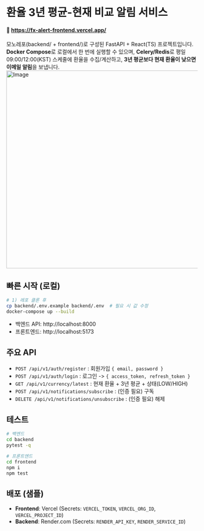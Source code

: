 # 환율 3년 평균-현재 비교 알림 서비스
#### 💸 https://fx-alert-frontend.vercel.app/
모노레포(backend/ + frontend/)로 구성된 FastAPI + React(TS) 프로젝트입니다.  
**Docker Compose**로 로컬에서 한 번에 실행할 수 있으며, **Celery/Redis**로 평일 09:00/12:00(KST) 스케줄에
환율을 수집/계산하고, **3년 평균보다 현재 환율이 낮으면 이메일 알림**을 보냅니다.
<img width="987" height="521" alt="Image" src="https://github.com/user-attachments/assets/991190ac-f6d0-47ac-8ba9-13e33d531683" />

## 빠른 시작 (로컬)

```bash
# 1) 레포 클론 후
cp backend/.env.example backend/.env  # 필요 시 값 수정
docker-compose up --build
```

- 백엔드 API: http://localhost:8000
- 프론트엔드: http://localhost:5173

## 주요 API

- `POST /api/v1/auth/register` : 회원가입 `{ email, password }`
- `POST /api/v1/auth/login` : 로그인 -> `{ access_token, refresh_token }`
- `GET /api/v1/currency/latest` : 현재 환율 + 3년 평균 + 상태(LOW/HIGH)
- `POST /api/v1/notifications/subscribe` : (인증 필요) 구독
- `DELETE /api/v1/notifications/unsubscribe` : (인증 필요) 해제

## 테스트

```bash
# 백엔드
cd backend
pytest -q

# 프론트엔드
cd frontend
npm i
npm test
```

## 배포 (샘플)
- **Frontend**: Vercel (Secrets: `VERCEL_TOKEN`, `VERCEL_ORG_ID`, `VERCEL_PROJECT_ID`)
- **Backend**: Render.com (Secrets: `RENDER_API_KEY`, `RENDER_SERVICE_ID`)
